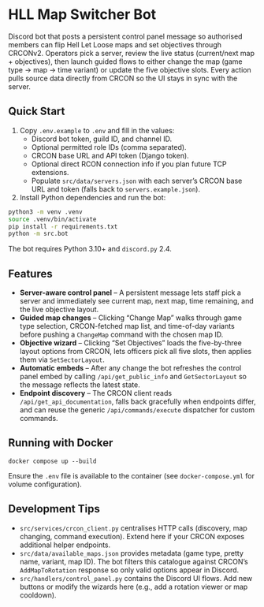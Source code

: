 # HLL Map Switcher Bot

Discord bot that posts a persistent control panel message so authorised members can flip Hell Let Loose maps and set objectives through CRCONv2. Operators pick a server, review the live status (current/next map + objectives), then launch guided flows to either change the map (game type → map → time variant) or update the five objective slots. Every action pulls source data directly from CRCON so the UI stays in sync with the server.

## Quick Start

1. Copy `.env.example` to `.env` and fill in the values:
   - Discord bot token, guild ID, and channel ID.
   - Optional permitted role IDs (comma separated).
   - CRCON base URL and API token (Django token).
   - Optional direct RCON connection info if you plan future TCP extensions.
   - Populate `src/data/servers.json` with each server’s CRCON base URL and token (falls back to `servers.example.json`).
2. Install Python dependencies and run the bot:

```bash
python3 -m venv .venv
source .venv/bin/activate
pip install -r requirements.txt
python -m src.bot
```

The bot requires Python 3.10+ and `discord.py` 2.4.

## Features

- **Server-aware control panel** – A persistent message lets staff pick a server and immediately see current map, next map, time remaining, and the live objective layout.
- **Guided map changes** – Clicking “Change Map” walks through game type selection, CRCON-fetched map list, and time-of-day variants before pushing a `ChangeMap` command with the chosen map ID.
- **Objective wizard** – Clicking “Set Objectives” loads the five-by-three layout options from CRCON, lets officers pick all five slots, then applies them via `SetSectorLayout`.
- **Automatic embeds** – After any change the bot refreshes the control panel embed by calling `/api/get_public_info` and `GetSectorLayout` so the message reflects the latest state.
- **Endpoint discovery** – The CRCON client reads `/api/get_api_documentation`, falls back gracefully when endpoints differ, and can reuse the generic `/api/commands/execute` dispatcher for custom commands.

## Running with Docker

```
docker compose up --build
```

Ensure the `.env` file is available to the container (see `docker-compose.yml` for volume configuration).

## Development Tips

- `src/services/crcon_client.py` centralises HTTP calls (discovery, map changing, command execution). Extend here if your CRCON exposes additional helper endpoints.
- `src/data/available_maps.json` provides metadata (game type, pretty name, variant, map ID). The bot filters this catalogue against CRCON’s `AddMapToRotation` response so only valid options appear in Discord.
- `src/handlers/control_panel.py` contains the Discord UI flows. Add new buttons or modify the wizards here (e.g., add a rotation viewer or map cooldown).
